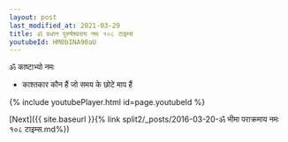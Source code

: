 ```yaml
---
layout: post
last_modified_at: 2021-03-29
title: ॐ प्रधान पुरुषेश्वराय नमः १०८ टाइम्स
youtubeId: HM0bINA90aU
---
```

 
 
 ॐ काष्टाभ्यो नमः  
 
 -  काश्तकार कौन हैं जो समय के छोटे माप हैं 
 
  
 
  
 
 
 
 
 
 


{% include youtubePlayer.html id=page.youtubeId %}
 
[Next]({{ site.baseurl }}{% link  split2/_posts/2016-03-20-ॐ भीमा पराक्रमाय नमः १०८ टाइम्स.md%})
 
